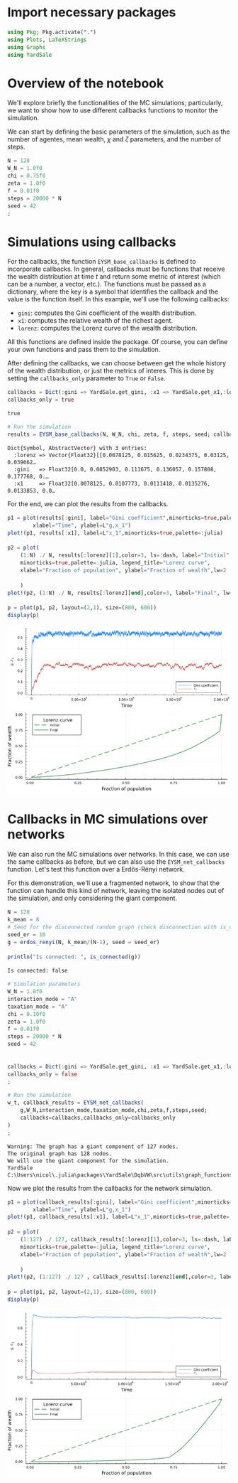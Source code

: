 # Import necessary packages

```julia
using Pkg; Pkg.activate(".")
using Plots, LaTeXStrings
using Graphs
using YardSale
```

# Overview of the notebook

We'll explore briefly the functionalities of the MC simulations; particularly, we want to show how to use different callbacks functions to monitor the simulation.

We can start by defining the basic parameters of the simulation, such as the number of agentes, mean wealth, $\chi$ and $\zeta$ parameters, and the number of steps.

```julia
N = 128
W_N = 1.0f0
chi = 0.75f0
zeta = 1.0f0
f = 0.01f0
steps = 20000 * N
seed = 42
;
```

# Simulations using callbacks

For the callbacks, the function `EYSM_base_callbacks` is defined to incorporate callbacks.
In general, callbacks must be functions that receive the wealth distribution at time $t$ and return some metric of interest (which can be a number, a vector, etc.).
The functions must be passed as a dictionary, where the key is a symbol that identifies the callback and the value is the function itself.
In this example, we'll use the following callbacks:

- `gini`: computes the Gini coefficient of the wealth distribution.
- `x1`: computes the relative wealth of the richest agent.
- `lorenz`: computes the Lorenz curve of the wealth distribution.

All this functions are defined inside the package. Of course, you can define your own functions and pass them to the simulation.

After defining the callbacks, we can choose between get the whole history of the wealth distribution, or just the metrics of interes. This is done by setting the `callbacks_only` parameter to `True` or `False`.

```julia
callbacks = Dict(:gini => YardSale.get_gini, :x1 => YardSale.get_x1,:lorenz => YardSale.get_lorenz)
callbacks_only = true
```

    true

```julia
# Run the simulation
results = EYSM_base_callbacks(N, W_N, chi, zeta, f, steps, seed; callbacks=callbacks, callbacks_only=callbacks_only)
```

    Dict{Symbol, AbstractVector} with 3 entries:
      :lorenz => Vector{Float32}[[0.0078125, 0.015625, 0.0234375, 0.03125, 0.039062…
      :gini   => Float32[0.0, 0.0852903, 0.111675, 0.136057, 0.157808, 0.177768, 0.…
      :x1     => Float32[0.0078125, 0.0107773, 0.0111418, 0.0135276, 0.0133853, 0.0…

For the end, we can plot the results from the callbacks.

```julia
p1 = plot(results[:gini], label="Gini coefficient",minorticks=true,palette=:julia,
        xlabel="Time", ylabel=L"g,x_1")
plot!(p1, results[:x1], label=L"x_1",minorticks=true,palette=:julia)

p2 = plot(
    (1:N) ./ N, results[:lorenz][1],color=3, ls=:dash, label="Initial",
    minorticks=true,palette=:julia, legend_title="Lorenz curve",
    xlabel="Fraction of population", ylabel="Fraction of wealth",lw=2

    )
plot!(p2, (1:N) ./ N, results[:lorenz][end],color=3, label="Final", lw=2)

p = plot(p1, p2, layout=(2,1), size=(800, 600))
display(p)
```

![EYSM Base Time Evolution](output_9_0.png)

# Callbacks in MC simulations over networks

We can also run the MC simulations over networks. In this case, we can use the same
callbacks as before, but we can also use the `EYSM_net_callbacks` function. Let's test this
function over a Erdös-Rényi network.

For this demonstration, we'll use a fragmented network, to show that the function can handle
this kind of network, leaving the isolated nodes out of the simulation, and only considering
the giant component.

```julia
N = 128
k_mean = 8
# Seed for the disconnected random graph (check disconnection with is_connected(g))
seed_er = 10
g = erdos_renyi(N, k_mean/(N-1), seed = seed_er)

println("Is connected: ", is_connected(g))
```

    Is connected: false

```julia
# Simulation parameters
W_N = 1.0f0
interaction_mode = "A"
taxation_mode = "A"
chi = 0.10f0
zeta = 1.0f0
f = 0.01f0
steps = 20000 * N
seed = 42


callbacks = Dict(:gini => YardSale.get_gini, :x1 => YardSale.get_x1,:lorenz => YardSale.get_lorenz)
callbacks_only = false
;
```

```julia
# Run the simulation
w_t, callback_results = EYSM_net_callbacks(
    g,W_N,interaction_mode,taxation_mode,chi,zeta,f,steps,seed;
    callbacks=callbacks,callbacks_only=callbacks_only
)
;
```
    Warning: The graph has a giant component of 127 nodes.
    The original graph has 128 nodes.
    We will use the giant component for the simulation.
    YardSale C:\Users\nicol\.julia\packages\YardSale\DqbVW\src\utils\graph_functions.jl:26

Now we plot the results from the callbacks for the network simulation.

```julia
p1 = plot(callback_results[:gini], label="Gini coefficient",minorticks=true,palette=:julia,
        xlabel="Time", ylabel=L"g,x_1")
plot!(p1, callback_results[:x1], label=L"x_1",minorticks=true,palette=:julia)

p2 = plot(
    (1:127) ./ 127, callback_results[:lorenz][1],color=3, ls=:dash, label="Initial",
    minorticks=true,palette=:julia, legend_title="Lorenz curve",
    xlabel="Fraction of population", ylabel="Fraction of wealth",lw=2

    )
plot!(p2, (1:127) ./ 127 , callback_results[:lorenz][end],color=3, label="Final", lw=2)

p = plot(p1, p2, layout=(2,1), size=(800, 600))
display(p)
```
![EYSM Net Time Evolution](output_15_0.png)